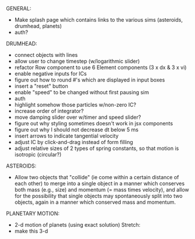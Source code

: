 GENERAL:
* Make splash page which contains links to the various sims (asteroids, drumhead, planets)
* auth?

DRUMHEAD:
* connect objects with lines
* allow user to change timestep (w/logarithmic slider)
* refactor Row component to use 6 Element components (3 x dx & 3 x vi)
* enable negative inputs for ICs
* figure out how to round #'s which are displayed in input boxes
* insert a "reset" button
* enable "speed" to be changed without first pausing sim
* auth
* highlight somehow those particles w/non-zero IC?
* increase order of integrator?
* move damping slider over w/timer and speed slider?
* figure out why styling sometimes doesn't work in jsx components
* figure out why I should not decrease dt below 5 ms
* insert arrows to indicate tangential velocity
* adjust IC by click-and-drag instead of form filling
* adjust relative sizes of 2 types of spring constants, so that motion is isotropic (circular?)

ASTEROIDS:
* Allow two objects that "collide" (ie come within a certain distance of each other) to merge into a single object in a manner which conserves both mass (e.g., size) and momentum (= mass times velocity), and allow for the possibility that single objects may spontaneously split into two objects, again in a manner which conserved mass and momentum.

PLANETARY MOTION:
* 2-d motion of planets (using exact solution)
Stretch:
* make this 3-d
